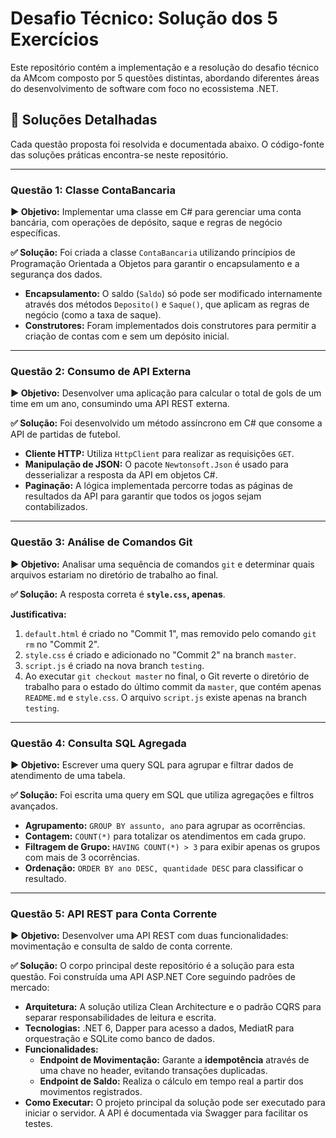 # Desafio Técnico: Solução dos 5 Exercícios

Este repositório contém a implementação e a resolução do desafio técnico da AMcom composto por 5 questões distintas, abordando diferentes áreas do desenvolvimento de software com foco no ecossistema .NET.

## 📝 Soluções Detalhadas

Cada questão proposta foi resolvida e documentada abaixo. O código-fonte das soluções práticas encontra-se neste repositório.

---

### Questão 1: Classe ContaBancaria

**▶️ Objetivo:** Implementar uma classe em C# para gerenciar uma conta bancária, com operações de depósito, saque e regras de negócio específicas.

**✅ Solução:**
Foi criada a classe `ContaBancaria` utilizando princípios de Programação Orientada a Objetos para garantir o encapsulamento e a segurança dos dados.

- **Encapsulamento:** O saldo (`Saldo`) só pode ser modificado internamente através dos métodos `Deposito()` e `Saque()`, que aplicam as regras de negócio (como a taxa de saque).
- **Construtores:** Foram implementados dois construtores para permitir a criação de contas com e sem um depósito inicial.

---

### Questão 2: Consumo de API Externa

**▶️ Objetivo:** Desenvolver uma aplicação para calcular o total de gols de um time em um ano, consumindo uma API REST externa.

**✅ Solução:**
Foi desenvolvido um método assíncrono em C# que consome a API de partidas de futebol.

- **Cliente HTTP:** Utiliza `HttpClient` para realizar as requisições `GET`.
- **Manipulação de JSON:** O pacote `Newtonsoft.Json` é usado para desserializar a resposta da API em objetos C#.
- **Paginação:** A lógica implementada percorre todas as páginas de resultados da API para garantir que todos os jogos sejam contabilizados.

---

### Questão 3: Análise de Comandos Git

**▶️ Objetivo:** Analisar uma sequência de comandos `git` e determinar quais arquivos estariam no diretório de trabalho ao final.

**✅ Solução:**
 A resposta correta é **`style.css`, apenas**.

**Justificativa:**
1.  `default.html` é criado no "Commit 1", mas removido pelo comando `git rm` no "Commit 2".
2.  `style.css` é criado e adicionado no "Commit 2" na branch `master`.
3.  `script.js` é criado na nova branch `testing`.
4.  Ao executar `git checkout master` no final, o Git reverte o diretório de trabalho para o estado do último commit da `master`, que contém apenas `README.md` e `style.css`. O arquivo `script.js` existe apenas na branch `testing`.

---

### Questão 4: Consulta SQL Agregada

**▶️ Objetivo:** Escrever uma query SQL para agrupar e filtrar dados de atendimento de uma tabela.

**✅ Solução:**
Foi escrita uma query em SQL que utiliza agregações e filtros avançados.

- **Agrupamento:** `GROUP BY assunto, ano` para agrupar as ocorrências.
- **Contagem:** `COUNT(*)` para totalizar os atendimentos em cada grupo.
- **Filtragem de Grupo:** `HAVING COUNT(*) > 3` para exibir apenas os grupos com mais de 3 ocorrências.
- **Ordenação:** `ORDER BY ano DESC, quantidade DESC` para classificar o resultado.

---

### Questão 5: API REST para Conta Corrente

**▶️ Objetivo:** Desenvolver uma API REST com duas funcionalidades: movimentação e consulta de saldo de conta corrente.

**✅ Solução:**
O corpo principal deste repositório é a solução para esta questão. Foi construída uma API ASP.NET Core seguindo padrões de mercado:

- **Arquitetura:** A solução utiliza Clean Architecture e o padrão CQRS para separar responsabilidades de leitura e escrita.
- **Tecnologias:** .NET 6, Dapper para acesso a dados, MediatR para orquestração e SQLite como banco de dados.
- **Funcionalidades:**
    - **Endpoint de Movimentação:** Garante a **idempotência** através de uma chave no header, evitando transações duplicadas.
    - **Endpoint de Saldo:** Realiza o cálculo em tempo real a partir dos movimentos registrados.
- **Como Executar:** O projeto principal da solução pode ser executado para iniciar o servidor. A API é documentada via Swagger para facilitar os testes.
